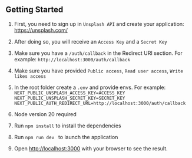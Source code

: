 ## Getting Started


1. First, you need to sign up in `Unsplash API` and create your application:
https://unsplash.com/


2. After doing so, you will receive an `Access Key` and a `Secret Key`


3. Make sure you have a `/auth/callback` in the Redirect URI section. For example:
`http://localhost:3000/auth/callback`


4. Make sure you have provided `Public access`, `Read user access`, `Write likes access`


5. In the root folder create a `.env` and provide envs. For example:
`NEXT_PUBLIC_UNSPLASH_ACCESS_KEY=ACCESS_KEY`
`NEXT_PUBLIC_UNSPLASH_SECRET_KEY=SECRET_KEY`
`NEXT_PUBLIC_AUTH_REDIRECT_URL=http://localhost:3000/auth/callback`


6. Node version 20 required


7. Run `npm install` to install the dependencies


8. Run `npm run dev ` to launch the application


9. Open [http://localhost:3000](http://localhost:3000) with your browser to see the result.
